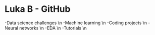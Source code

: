 # Luka B - GitHub
-Data science challenges \n
-Machine learning \n
-Coding projects \n
-Neural networks \n
-EDA \n
-Tutorials \n

